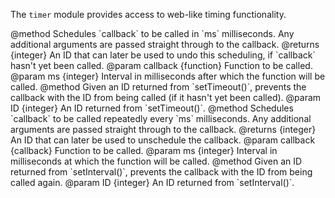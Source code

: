 <!-- contributed by Drew Willcoxon [adw@mozilla.com]  -->
<!-- contributed by Atul Varma [atul@mozilla.com]  -->
<!-- edited by Noelle Murata [fiveinchpixie@gmail.com]  -->
<!-- contributed by Irakli Gozalishvil [gozala@mozilla.com] -->

The `timer` module provides access to web-like timing functionality.

<api name="setTimeout">
@method
  Schedules `callback` to be called in `ms` milliseconds. Any additional
  arguments are passed straight through to the callback.
@returns {integer}
  An ID that can later be used to undo this scheduling, if `callback` hasn't yet
  been called.
@param callback {function}
  Function to be called.
@param ms {integer}
  Interval in milliseconds after which the function will be called.
</api>

<api name="clearTimeout">
@method
  Given an ID returned from `setTimeout()`, prevents the callback with the ID
  from being called (if it hasn't yet been called).
@param ID {integer}
  An ID returned from `setTimeout()`.
</api>

<api name="setInterval">
@method
  Schedules `callback` to be called repeatedly every `ms` milliseconds. Any
  additional arguments are passed straight through to the callback.
@returns {integer}
  An ID that can later be used to unschedule the callback.
@param callback {callback}
  Function to be called.
@param ms {integer}
  Interval in milliseconds at which the function will be called.
</api>

<api name="clearInterval">
@method
  Given an ID returned from `setInterval()`, prevents the callback with the ID
  from being called again.
@param ID {integer}
  An ID returned from `setInterval()`.
</api>

